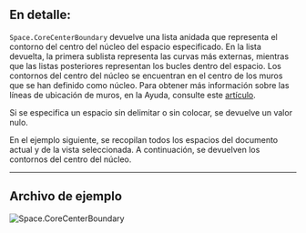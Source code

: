 ## En detalle:
`Space.CoreCenterBoundary` devuelve una lista anidada que representa el contorno del centro del núcleo del espacio especificado. En la lista devuelta, la primera sublista representa las curvas más externas, mientras que las listas posteriores representan los bucles dentro del espacio. Los contornos del centro del núcleo se encuentran en el centro de los muros que se han definido como núcleo. Para obtener más información sobre las líneas de ubicación de muros, en la Ayuda, consulte este [artículo](https://help.autodesk.com/view/RVT/2024/ESP/?guid=GUID-0BB62832-36DD-4E06-A9D4-EE98CE0FCF89).

Si se especifica un espacio sin delimitar o sin colocar, se devuelve un valor nulo.

En el ejemplo siguiente, se recopilan todos los espacios del documento actual y de la vista seleccionada. A continuación, se devuelven los contornos del centro del núcleo.

___
## Archivo de ejemplo

![Space.CoreCenterBoundary](./Revit.Elements.Space.CoreCenterBoundary_img.jpg)
